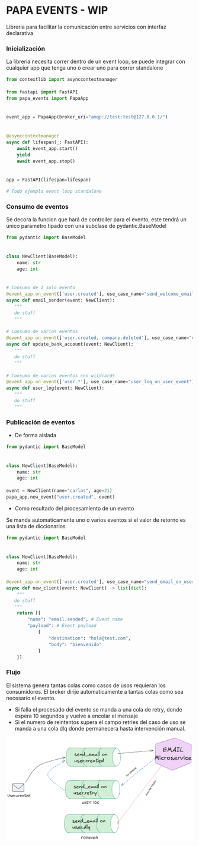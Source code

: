# PAPA EVENTS - WIP

Libreria para facilitar la comunicación entre servicios con interfaz declarativa

### Inicialización

La libreria necesita correr dentro de un event loop, se puede integrar con cualquier app que tenga uno o crear uno para correr standalone

```python
from contextlib import asynccontextmanager

from fastapi import FastAPI
from papa_events import PapaApp


event_app = PapaApp(broker_uri="amqp://test:test@127.0.0.1/")


@asynccontextmanager
async def lifespan(_: FastAPI):
    await event_app.start()
    yield
    await event_app.stop()

    
app = FastAPI(lifespan=lifespan)
```

```python
# Todo ejemplo event loop standalone
```

### Consumo de eventos

Se decora la funcion que hará de controller para el evento, este tendrá un único parametro tipado con una subclase de pydantic.BaseModel
```python
from pydantic import BaseModel


class NewClient(BaseModel):
    name: str
    age: int


# Consumo de 1 solo evento
@event_app.on_event(['user.created'], use_case_name="send_welcome_email_on_user_created")
async def email_sender(event: NewClient):
   """
   do stuff
   """

# Consumo de varios eventos
@event_app.on_event(['user.created, company.deleted'], use_case_name="update_bank_account_on_xxxx")
async def update_bank_account(event: NewClient):
   """
   do stuff
   """

# Consumo de varios eventos con wildcards
@event_app.on_event(['user.*'], use_case_name="user_log_on_user_event")
async def user_log(event: NewClient):
   """
   do stuff
   """
``` 

### Publicación de eventos

- De forma aislada

```python
from pydantic import BaseModel


class NewClient(BaseModel):
    name: str
    age: int

event = NewClient(name="carlos", age=21)
papa_app.new_event("user.created", event)
```

- Como resultado del procesamiento de un evento

Se manda automaticamente uno o varios eventos si el valor de retorno es una lista de diccionarios

```python
from pydantic import BaseModel


class NewClient(BaseModel):
    name: str
    age: int

@event_app.on_event(['user.created'], use_case_name="send_email_on_user_created")
async def new_client(event: NewClient) -> list[dict]:
    """
   do stuff
   """
    return [{
        "name": "email.sended", # Event name
        "payload": # Event payload
            {
                "destination": "hola@test.com", 
                "body": "bienvenido"
            }
    }]
```

### Flujo

El sistema genera tantas colas como casos de usos requieran los consumidores. El broker dirije automaticamente a tantas colas como sea necesario el evento.

- Si falla el procesado del evento se manda a una cola de retry, donde espera 10 segundos y vuelve a encolar el mensaje
- Si el numero de reintentos supera el campo retries del caso de uso se manda a una cola dlq donde permanecera hasta intervención manual.

![flow](/docs/img/flow.png)

